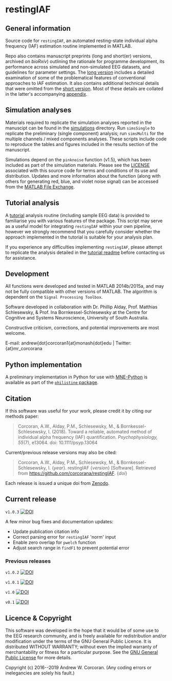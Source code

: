 # restingIAF
## General information
Source code for `restingIAF`, an automated resting-state individual alpha frequency (IAF) estimation routine implemented in MATLAB. 

Repo also contains manuscript preprints (long and short(er) versions, archived on *bioRxiv*) outlining the rationale for programme development, its performance across simulated and non-simulated EEG datasets, and guidelines for parameter settings.
The [long version](https://github.com/corcorana/restingIAF/blob/master/MS_long.pdf) includes a detailed examination of some of the problematical features of conventional approaches to IAF estimation.
It also contains additional technical details that were omitted from the [short version](https://github.com/corcorana/restingIAF/blob/master/MS_short.pdf).
Most of these details are collated in the latter's accompanying [appendix](https://github.com/corcorana/restingIAF/blob/master/MS_short_appendix.pdf).

## Simulation analyses
Materials required to replicate the simulation analyses reported in the manuscipt can be found in the [simulations](https://github.com/corcorana/restingIAF/tree/master/simulations) directory.
Run `simsSingle` to replicate the preliminary (single component) analysis; run `simsMulti` for the multiple channels / mixed components analyses.
These scripts include code to reproduce the tables and figures included in the results section of the manuscript.

Simulations depend on the `pinknoise` function (v1.5), which has been included as part of the simulation materials.
Please see the [LICENSE](https://github.com/corcorana/restingIAF/tree/master/simulations/pinknoise_LICENSE.txt) associated with this source code for terms and conditions of its use and distribution.
Updates and more information about the function (along with others for generating red, blue, and violet noise signal) can be accessed from the [MATLAB File Exchange](https://au.mathworks.com/matlabcentral/fileexchange/42919-pink--red--blue-and-violet-noise-generation-with-matlab-implementation).

## Tutorial analysis
A [tutorial](https://github.com/corcorana/restingIAF/tree/master/tutorial) analysis routine (including sample EEG data) is provided to familiarise you with various features of the package.
This script may serve as a useful model for integrating `restingIAF` within your own pipeline, however we strongly recommend that you carefully consider whether the approach implemented in the tutorial is suitable for your analysis plan.

If you experience any difficulties implementing `restingIAF`, please attempt to replicate the analysis detailed in the [tutorial readme](https://github.com/corcorana/restingIAF/tree/master/tutorial/tute_README.md) before contacting us for assistance.

## Development
All functions were developed and tested in MATLAB 2014b/2015a, and may not be fully compatible with other versions of MATLAB. 
The algorithm is dependent on the `Signal Processing Toolbox`.

Software developed in collaboration with Dr. Phillip Alday, Prof. Matthias Schlesewsky, & Prof. Ina Bornkessel-Schlesewsky at the Centre for Cognitive and Systems Neuroscience, University of South Australia.

Constructive criticism, corrections, and potential improvements are most welcome.

E-mail: andrew{dot}corcoran1{at}monash{dot}edu | Twitter: {at}mr_corcorana

## Python implementation
A preliminary implementation in Python for use with [MNE-Python](https://martinos.org/mne/) is available as part of the [`philistine` package](https://gitlab.com/palday/philistine).

## Citation
If this software was useful for your work, please credit it by citing our methods paper: 

> Corcoran, A.W., Alday, P.M., Schlesewsky, M., & Bornkessel-Schlesewsky, I. (2018). Toward a reliable, automated method of individual alpha frequency (IAF) quantification. *Psychophysiology, 55*(7), e13064. doi: 10.1111/psyp.13064

Current/previous release versions may also be cited:

> Corcoran, A.W., Alday, P.M., Schlesewsky, M., & Bornkessel-Schlesewsky, I. {*year*}. restingIAF {*version*} [Software]. Retrieved from https://github.com/corcorana/restingIAF. {*doi*}

Each release is issued a unique doi from [Zenodo](https://zenodo.org/).

## Current release
`v1.0.3` [![DOI](https://zenodo.org/badge/DOI/10.5281/zenodo.2575868.svg)](https://doi.org/10.5281/zenodo.2575868)



A few minor bug fixes and documentation updates:

- Update publication citation info
- Correct parsing error for `restingIAF` 'norm' input
- Enable zero overlap for `pwelch` function
- Adjust search range in `findF1` to prevent potential error


### Previous releases
`v1.0.2` [![DOI](https://zenodo.org/badge/DOI/10.5281/zenodo.1066004.svg)](https://doi.org/10.5281/zenodo.1066004)

`v1.0.1` [![DOI](https://zenodo.org/badge/DOI/10.5281/zenodo.888071.svg)](https://doi.org/10.5281/zenodo.888071)

`v1.0` [![DOI](https://zenodo.org/badge/DOI/10.5281/zenodo.846797.svg)](https://doi.org/10.5281/zenodo.846797)

`v0.1` [![DOI](https://zenodo.org/badge/DOI/10.5281/zenodo.268602.svg)](https://doi.org/10.5281/zenodo.268602)

## Licence & Copyright
This software was developed in the hope that it would be of some use to the EEG research community, and is freely available for redistribution and/or modification under the terms of the GNU General Public Licence.
It is distributed WITHOUT WARRANTY; without even the implied warranty of merchantability or fitness for a particular purpose. 
See the [GNU General Public License](https://github.com/corcorana/restingIAF/tree/master/LICENCE.md) for more details.

Copyright (c) 2016--2019 Andrew W. Corcoran.
(Any coding errors or inelegancies are solely his fault.)
